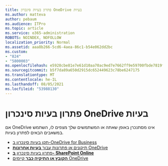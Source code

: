 ```yaml
---
title: פתרון בעיות סינכרון OneDrive בעיות
ms.author: matteva
author: pebaum
ms.audience: ITPro
ms.topic: article
ms.service: o365-administration
ROBOTS: NOINDEX, NOFOLLOW
localization_priority: Normal
ms.assetid: aaa8b266-5cd6-4aea-86c1-b54e062dd2bc
ms.custom:
- "824"
- "5800003"
ms.openlocfilehash: e5928cbe81e7e61d10aa70ac9ed7e7662ff9e59700fbde7819f707a1f4b5325d
ms.sourcegitcommit: b5f7da89a650d2915dc652449623c78be6247175
ms.translationtype: MT
ms.contentlocale: he-IL
ms.lasthandoff: 08/05/2021
ms.locfileid: "53988130"
---
```

# <a name="fix-onedrive-sync-problems"></a>פתרון בעיות סינכרון OneDrive בעיות

אם OneDrive אינו מסתנכרן באופן שאתה או המשתמשים שלך מצפים לו, השתמש במשאבים הבאים לפתרון בעיות.

- [תקן בעיות סינכרון ב-OneDrive for Business](https://support.microsoft.com/office/207e983e-146d-404c-a994-672ef29e1f90)
- [תיקונים או פתרונות עבור **בעיות אחרונות** OneDrive](https://support.office.com/article/36110213-f3f6-490d-8cb7-3833539def0b)
- [פתרון בעיות סינכרון **ב- SharePoint Online**](https://support.office.com/article/207e983e-146d-404c-a994-672ef29e1f90)
- [**הקובץ או התיקיה כבר** קיימים OneDrive](https://support.microsoft.com/office/7b8044ad-438d-41db-bbbf-4f66b8890408)
